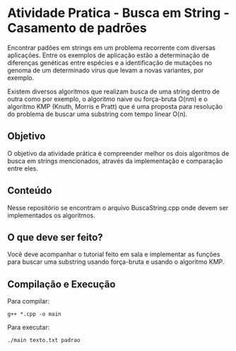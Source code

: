 # Atividade Pratica - Busca em String - Casamento de padrões

Encontrar padões em strings em um problema recorrente com diversas aplicações. Entre os exemplos de aplicação estão a determinação de diferenças genéticas entre espécies e a identificação de mutações no genoma de um determinado vírus que levam a novas variantes, por exemplo.

Existem diversos algoritmos que realizam busca de uma string dentro de outra como por exemplo, o algoritmo naive ou força-bruta O(nm) e o algoritmo KMP (Knuth, Morris e Pratt) que é uma proposta para resolução do problema de buscar uma substring com tempo linear O(n). 

## Objetivo

O objetivo da atividade prática é compreender melhor os dois algoritmos de busca em strings mencionados, através da implementação e comparação entre eles.

## Conteúdo

Nesse repositório se encontram o arquivo BuscaString.cpp onde devem ser implementados os algoritmos.

## O que deve ser feito?

Você deve acompanhar o tutorial feito em sala e implementar as funções para buscar uma substring usando força-bruta e usando o algoritmo KMP.

## Compilação e Execução

Para compilar:

```
g++ *.cpp -o main 
```

Para executar:
```
./main texto.txt padrao
```
